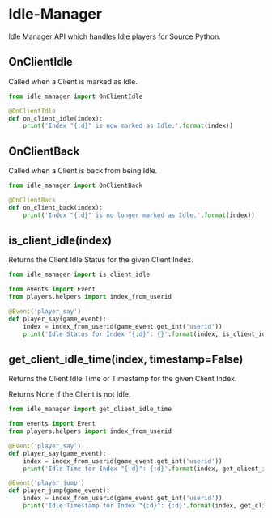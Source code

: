 Idle-Manager
=========

Idle Manager API which handles Idle players for Source Python.


OnClientIdle
--------------

Called when a Client is marked as Idle.

```python
from idle_manager import OnClientIdle

@OnClientIdle
def on_client_idle(index):
    print('Index "{:d}" is now marked as Idle.'.format(index))
```


OnClientBack
--------------

Called when a Client is back from being Idle.

```python
from idle_manager import OnClientBack

@OnClientBack
def on_client_back(index):
    print('Index "{:d}" is no longer marked as Idle.'.format(index))
```


is_client_idle(index)
--------------

Returns the Client Idle Status for the given Client Index.

```python
from idle_manager import is_client_idle

from events import Event
from players.helpers import index_from_userid

@Event('player_say')
def player_say(game_event):
    index = index_from_userid(game_event.get_int('userid'))
    print('Idle Status for Index "{:d}": {}'.format(index, is_client_idle(index)))
```


get_client_idle_time(index, timestamp=False)
--------------

Returns the Client Idle Time or Timestamp for the given Client Index.

Returns None if the Client is not Idle.


```python
from idle_manager import get_client_idle_time

from events import Event
from players.helpers import index_from_userid

@Event('player_say')
def player_say(game_event):
    index = index_from_userid(game_event.get_int('userid'))
    print('Idle Time for Index "{:d}": {:d}'.format(index, get_client_idle_time(index)))

@Event('player_jump')
def player_jump(game_event):
    index = index_from_userid(game_event.get_int('userid'))
    print('Idle Timestamp for Index "{:d}": {:d}'.format(index, get_client_idle_time(index, True)))
```
